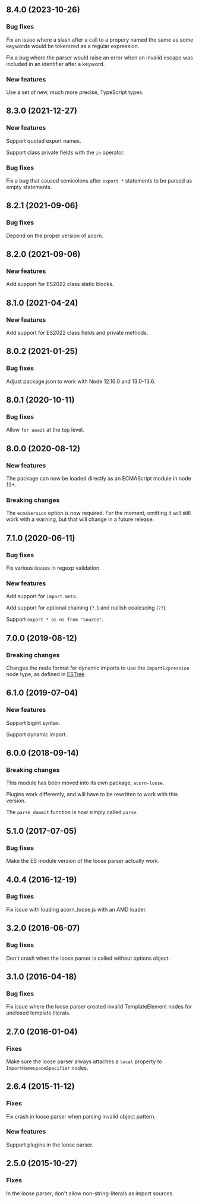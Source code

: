 ## 8.4.0 (2023-10-26)

### Bug fixes

Fix an issue where a slash after a call to a propery named the same as some keywords would be tokenized as a regular expression.

Fix a bug where the parser would raise an error when an invalid escape was included in an identifier after a keyword.

### New features

Use a set of new, much more precise, TypeScript types.

## 8.3.0 (2021-12-27)

### New features

Support quoted export names.

Support class private fields with the `in` operator.

### Bug fixes

Fix a bug that caused semicolons after `export *` statements to be parsed as empty statements.

## 8.2.1 (2021-09-06)

### Bug fixes

Depend on the proper version of acorn.

## 8.2.0 (2021-09-06)

### New features

Add support for ES2022 class static blocks.

## 8.1.0 (2021-04-24)

### New features

Add support for ES2022 class fields and private methods.

## 8.0.2 (2021-01-25)

### Bug fixes

Adjust package.json to work with Node 12.16.0 and 13.0-13.6.

## 8.0.1 (2020-10-11)

### Bug fixes

Allow `for await` at the top level.

## 8.0.0 (2020-08-12)

### New features

The package can now be loaded directly as an ECMAScript module in node 13+.

### Breaking changes

The `ecmaVersion` option is now required. For the moment, omitting it will still work with a warning, but that will change in a future release.

## 7.1.0 (2020-06-11)

### Bug fixes

Fix various issues in regexp validation.

### New features

Add support for `import.meta`.

Add support for optional chaining (`?.`) and nullish coalescing (`??`).

Support `export * as ns from "source"`.

## 7.0.0 (2019-08-12)

### Breaking changes

Changes the node format for dynamic imports to use the `ImportExpression` node type, as defined in [ESTree](https://github.com/estree/estree/blob/master/es2020.md#importexpression).

## 6.1.0 (2019-07-04)

### New features

Support bigint syntax.

Support dynamic import.

## 6.0.0 (2018-09-14)

### Breaking changes

This module has been moved into its own package, `acorn-loose`.

Plugins work differently, and will have to be rewritten to work with this version.

The `parse_dammit` function is now simply called `parse`.

## 5.1.0 (2017-07-05)

### Bug fixes

Make the ES module version of the loose parser actually work.

## 4.0.4 (2016-12-19)

### Bug fixes

Fix issue with loading acorn_loose.js with an AMD loader.

## 3.2.0 (2016-06-07)

### Bug fixes

Don't crash when the loose parser is called without options object.

## 3.1.0 (2016-04-18)

### Bug fixes

Fix issue where the loose parser created invalid TemplateElement nodes for unclosed template literals.

## 2.7.0 (2016-01-04)

### Fixes

Make sure the loose parser always attaches a `local` property to `ImportNamespaceSpecifier` nodes.

## 2.6.4 (2015-11-12)

### Fixes

Fix crash in loose parser when parsing invalid object pattern.

### New features

Support plugins in the loose parser.

## 2.5.0 (2015-10-27)

### Fixes

In the loose parser, don't allow non-string-literals as import sources.
